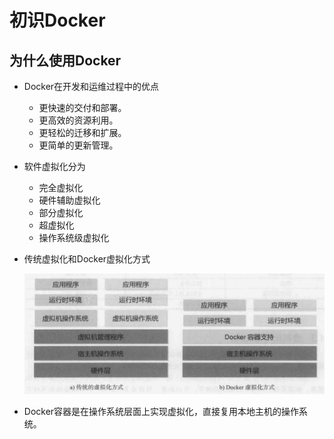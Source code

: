# 初识Docker

## 为什么使用Docker

- Docker在开发和运维过程中的优点

  - 更快速的交付和部署。
  - 更高效的资源利用。
  - 更轻松的迁移和扩展。
  - 更简单的更新管理。

- 软件虚拟化分为

  - 完全虚拟化
  - 硬件辅助虚拟化
  - 部分虚拟化
  - 超虚拟化
  - 操作系统级虚拟化

- 传统虚拟化和Docker虚拟化方式

  ![](..\img\c1-1.png)

- Docker容器是在操作系统层面上实现虚拟化，直接复用本地主机的操作系统。


